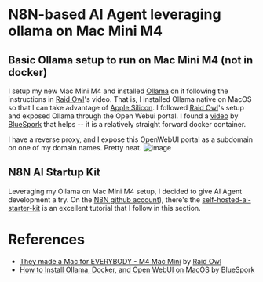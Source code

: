 # N8N-based AI Agent leveraging ollama on Mac Mini M4
## Basic Ollama setup to run on Mac Mini M4 (not in docker)
I setup my new Mac Mini M4 and installed [Ollama](https://ollama.com/) on it following the instructions in  [Raid Owl](https://www.youtube.com/@RaidOwl)'s video. That is, I installed Ollama native on MacOS so that I can take advantage of [Apple Silicon](https://en.wikipedia.org/wiki/Apple_silicon). I followed [Raid Owl](https://www.youtube.com/@RaidOwl)'s setup and exposed Ollama through the Open Webui portal.  I found a [video](https://www.youtube.com/watch?v=3qGLMlsB8Us) by [BlueSpork](https://www.youtube.com/@BlueSpork) that helps -- it is a relatively straight forward docker container. 

I have a reverse proxy, and I expose this OpenWebUI portal as a subdomain on one of my domain names.  Pretty neat.
![image](https://github.com/user-attachments/assets/def82ba9-5e46-48f5-b697-556d84c4e1dd)

## N8N AI Startup Kit
Leveraging my Ollama on Mac Mini M4 setup, I decided to give AI Agent development a try.  On the [N8N github account](https://github.com/n8n-io)), there's the [self-hosted-ai-starter-kit](https://github.com/n8n-io/self-hosted-ai-starter-kit) is an excellent tutorial that I follow in this section.






# References

 - [They made a Mac for EVERYBODY - M4 Mac Mini](https://www.youtube.com/watch?v=9h8jf4wgW3o) by [Raid Owl](https://www.youtube.com/@RaidOwl)
 - [How to Install Ollama, Docker, and Open WebUI on MacOS](https://www.youtube.com/watch?v=3qGLMlsB8Us) by [BlueSpork](https://www.youtube.com/@BlueSpork)
